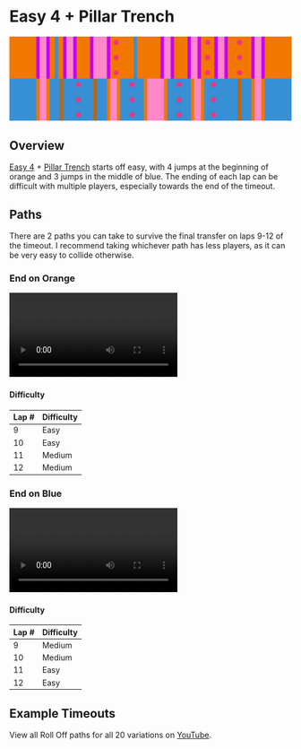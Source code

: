 # Easy 4 + Pillar Trench

![Easy 4 + Pillar Trench](../images/variations/easy-4-pillar-trench.jpg)

## Overview

[Easy 4](../rolls/easy-4.md#orange) + [Pillar Trench](../rolls/pillar-trench.md) starts off easy, with 4 jumps at the beginning of orange and 3 jumps in the middle of blue. The ending of each lap can be difficult with multiple players, especially towards the end of the timeout.

## Paths

There are 2 paths you can take to survive the final transfer on laps 9-12 of the timeout. I recommend taking whichever path has less players, as it can be very easy to collide otherwise.

### End on Orange

<video controls>
  <source src="../../images/variations/easy-4-pillar-trench-end-on-orange.mp4" type="video/mp4">
</video>

#### Difficulty

| Lap # | Difficulty |
| ----- | ---------- |
| 9     | Easy       |
| 10    | Easy       |
| 11    | Medium     |
| 12    | Medium     |

### End on Blue

<video controls>
  <source src="../../images/variations/easy-4-pillar-trench-end-on-blue.mp4" type="video/mp4">
</video>

#### Difficulty

| Lap # | Difficulty |
| ----- | ---------- |
| 9     | Medium     |
| 10    | Medium     |
| 11    | Easy       |
| 12    | Easy       |

## Example Timeouts

View all Roll Off paths for all 20 variations on [YouTube](https://www.youtube.com/playlist?list=PLG_QNSp9ZgJLWYSNl4vY26VJCZeOQHO1F).
